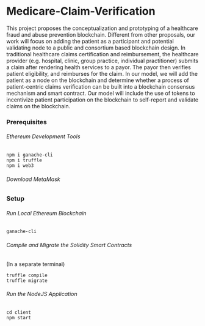 # Medicare-Claim-Verification

This project proposes the conceptualization and prototyping of a healthcare
fraud and abuse prevention blockchain. Different from other proposals, our work
will focus on adding the patient as a participant and potential validating node to
a public and consortium based blockchain design. In traditional healthcare
claims certification and reimbursement, the healthcare provider (e.g. hospital,
clinic, group practice, individual practitioner) submits a claim after rendering
health services to a payor. The payor then verifies patient eligibility, and
reimburses for the claim. In our model, we will add the patient as a node on the
blockchain and determine whether a process of patient-centric claims
verification can be built into a blockchain consensus mechanism and smart
contract. Our model will include the use of tokens to incentivize patient
participation on the blockchain to self-report and validate claims on the
blockchain.


### Prerequisites

###### Ethereum Development Tools
```
npm i ganache-cli
npm i truffle
npm i web3
```

###### Download MetaMask

### Setup

###### Run Local Ethereum Blockchain
```
ganache-cli
```

###### Compile and Migrate the Solidity Smart Contracts
(In a separate terminal)
```
truffle compile
truffle migrate
```

###### Run the NodeJS Application
```
cd client
npm start
```

